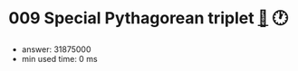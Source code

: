 009 Special Pythagorean triplet [:link:](http://projecteuler.net/problem=9)  :clock1:
========================

- answer: 31875000 
- min used time: 0 ms

